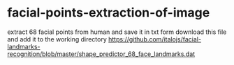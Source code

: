 # facial-points-extraction-of-image
extract 68 facial points from human and save it in txt form
download this file and add it to the working directory
https://github.com/italojs/facial-landmarks-recognition/blob/master/shape_predictor_68_face_landmarks.dat

